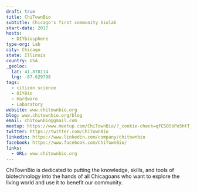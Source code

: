 ```yaml
---
draft: true
title: ChiTownBio
subtitle: Chicago's first community biolab
start-date: 2017
hosts:
  - DIYbiosphere
type-org: Lab
city: Chicago
state: Illinois
country: USA
_geoloc:
  lat: 41.878114
  lng: -87.629798
tags:
  - citizen science
  - DIYBio
  - Hardware
  - Laboratory
website: www.chitownbio.org
blog: www.chitownbio.org/blog
email: chitownbio@gmail.com
meetup: https://www.meetup.com/ChiTownBio/?_cookie-check=qfES85bPo5htT_N_
twitter: https://twitter.com/ChiTownBio
linkedin: https://www.linkedin.com/company/chitownbio
facebook: https://www.facebook.com/ChiTownBio/
links:
  - URL: www.chitownbio.org
---
```


ChiTownBio is dedicated to putting the knowledge, skills, and tools of biotechnology into the hands of all Chicagoans who want to explore the living world and use it to benefit our community.
